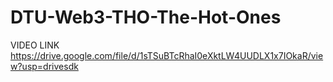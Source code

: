 # DTU-Web3-THO-The-Hot-Ones

VIDEO LINK
https://drive.google.com/file/d/1sTSuBTcRhaI0eXktLW4UUDLX1x7IOkaR/view?usp=drivesdk
